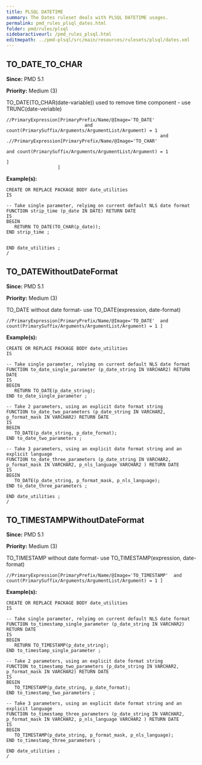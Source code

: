 ```yaml
---
title: PLSQL DATETIME
summary: The Dates ruleset deals with PLSQL DATETIME usages.
permalink: pmd_rules_plsql_dates.html
folder: pmd/rules/plsql
sidebaractiveurl: /pmd_rules_plsql.html
editmepath: ../pmd-plsql/src/main/resources/rulesets/plsql/dates.xml
---
```

## TO_DATE_TO_CHAR

**Since:** PMD 5.1

**Priority:** Medium (3)

TO_DATE(TO_CHAR(date-variable)) used to remove time component - use TRUNC(date-veriable)

```
//PrimaryExpression[PrimaryPrefix/Name/@Image='TO_DATE' 
                             and count(PrimarySuffix/Arguments/ArgumentList/Argument) = 1 
                                                         and .//PrimaryExpression[PrimaryPrefix/Name/@Image='TO_CHAR'  
                                                                                  and count(PrimarySuffix/Arguments/ArgumentList/Argument) = 1 
                                                                                 ] 
                   ]
```

**Example(s):**

```
CREATE OR REPLACE PACKAGE BODY date_utilities
IS
 
-- Take single parameter, relyimg on current default NLS date format 
FUNCTION strip_time (p_date IN DATE) RETURN DATE
IS
BEGIN
   RETURN TO_DATE(TO_CHAR(p_date)); 
END strip_time ;


END date_utilities ;
/
```

## TO_DATEWithoutDateFormat

**Since:** PMD 5.1

**Priority:** Medium (3)

TO_DATE without date format- use TO_DATE(expression, date-format)

```
//PrimaryExpression[PrimaryPrefix/Name/@Image='TO_DATE'  and count(PrimarySuffix/Arguments/ArgumentList/Argument) = 1 ]
```

**Example(s):**

```
CREATE OR REPLACE PACKAGE BODY date_utilities
IS
 
-- Take single parameter, relyimg on current default NLS date format 
FUNCTION to_date_single_parameter (p_date_string IN VARCHAR2) RETURN DATE
IS
BEGIN
   RETURN TO_DATE(p_date_string); 
END to_date_single_parameter ;

-- Take 2 parameters, using an explicit date format string  
FUNCTION to_date_two_parameters (p_date_string IN VARCHAR2, p_format_mask IN VARCHAR2) RETURN DATE
IS
BEGIN
   TO_DATE(p_date_string, p_date_format); 
END to_date_two_parameters ;

-- Take 3 parameters, using an explicit date format string and an explicit language    
FUNCTION to_date_three_parameters (p_date_string IN VARCHAR2, p_format_mask IN VARCHAR2, p_nls_language VARCHAR2 ) RETURN DATE
IS
BEGIN
   TO_DATE(p_date_string, p_format_mask, p_nls_language); 
END to_date_three_parameters ;

END date_utilities ;
/
```

## TO_TIMESTAMPWithoutDateFormat

**Since:** PMD 5.1

**Priority:** Medium (3)

TO_TIMESTAMP without date format- use TO_TIMESTAMP(expression, date-format)

```
//PrimaryExpression[PrimaryPrefix/Name/@Image='TO_TIMESTAMP'  and count(PrimarySuffix/Arguments/ArgumentList/Argument) = 1 ]
```

**Example(s):**

```
CREATE OR REPLACE PACKAGE BODY date_utilities
IS
 
-- Take single parameter, relyimg on current default NLS date format 
FUNCTION to_timestamp_single_parameter (p_date_string IN VARCHAR2) RETURN DATE
IS
BEGIN
   RETURN TO_TIMESTAMP(p_date_string); 
END to_timestamp_single_parameter ;

-- Take 2 parameters, using an explicit date format string  
FUNCTION to_timestamp_two_parameters (p_date_string IN VARCHAR2, p_format_mask IN VARCHAR2) RETURN DATE
IS
BEGIN
   TO_TIMESTAMP(p_date_string, p_date_format); 
END to_timestamp_two_parameters ;

-- Take 3 parameters, using an explicit date format string and an explicit language    
FUNCTION to_timestamp_three_parameters (p_date_string IN VARCHAR2, p_format_mask IN VARCHAR2, p_nls_language VARCHAR2 ) RETURN DATE
IS
BEGIN
   TO_TIMESTAMP(p_date_string, p_format_mask, p_nls_language); 
END to_timestamp_three_parameters ;

END date_utilities ;
/
```

